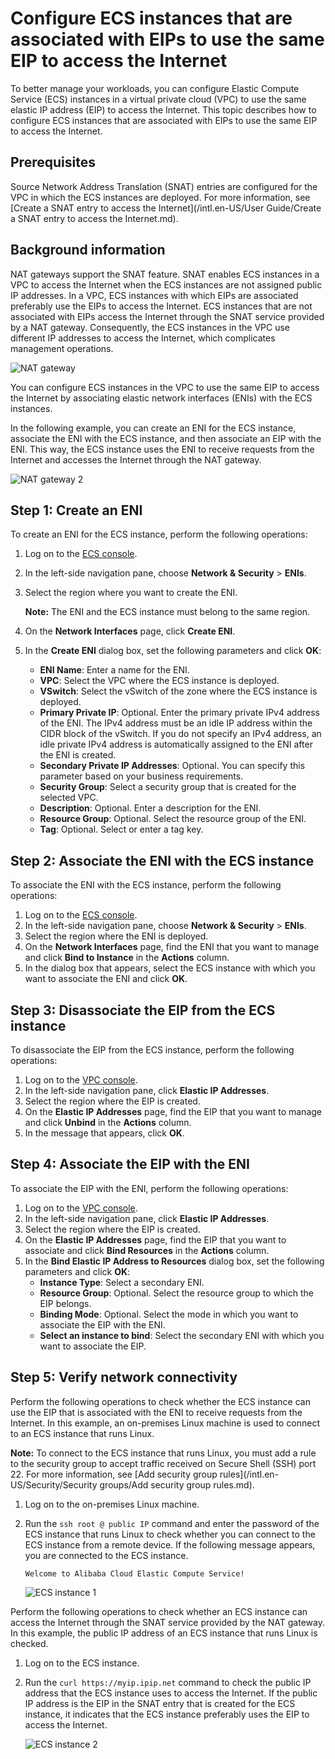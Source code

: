 # Configure ECS instances that are associated with EIPs to use the same EIP to access the Internet

To better manage your workloads, you can configure Elastic Compute Service \(ECS\) instances in a virtual private cloud \(VPC\) to use the same elastic IP address \(EIP\) to access the Internet. This topic describes how to configure ECS instances that are associated with EIPs to use the same EIP to access the Internet.

## Prerequisites

Source Network Address Translation \(SNAT\) entries are configured for the VPC in which the ECS instances are deployed. For more information, see [Create a SNAT entry to access the Internet](/intl.en-US/User Guide/Create a SNAT entry to access the Internet.md).

## Background information

NAT gateways support the SNAT feature. SNAT enables ECS instances in a VPC to access the Internet when the ECS instances are not assigned public IP addresses. In a VPC, ECS instances with which EIPs are associated preferably use the EIPs to access the Internet. ECS instances that are not associated with EIPs access the Internet through the SNAT service provided by a NAT gateway. Consequently, the ECS instances in the VPC use different IP addresses to access the Internet, which complicates management operations.

![NAT gateway](https://static-aliyun-doc.oss-accelerate.aliyuncs.com/assets/img/en-US/1604651261/p49564.png)

You can configure ECS instances in the VPC to use the same EIP to access the Internet by associating elastic network interfaces \(ENIs\) with the ECS instances.

In the following example, you can create an ENI for the ECS instance, associate the ENI with the ECS instance, and then associate an EIP with the ENI. This way, the ECS instance uses the ENI to receive requests from the Internet and accesses the Internet through the NAT gateway.

![NAT gateway 2](https://static-aliyun-doc.oss-accelerate.aliyuncs.com/assets/img/en-US/5753651261/p49551.png)

## Step 1: Create an ENI

To create an ENI for the ECS instance, perform the following operations:

1.  Log on to the [ECS console](https://ecs.console.aliyun.com/#/home).
2.  In the left-side navigation pane, choose **Network & Security** \> **ENIs**.
3.  Select the region where you want to create the ENI.

    **Note:** The ENI and the ECS instance must belong to the same region.

4.  On the **Network Interfaces** page, click **Create ENI**.
5.  In the **Create ENI** dialog box, set the following parameters and click **OK**:
    -   **ENI Name**: Enter a name for the ENI.
    -   **VPC**: Select the VPC where the ECS instance is deployed.
    -   **VSwitch**: Select the vSwitch of the zone where the ECS instance is deployed.
    -   **Primary Private IP**: Optional. Enter the primary private IPv4 address of the ENI. The IPv4 address must be an idle IP address within the CIDR block of the vSwitch. If you do not specify an IPv4 address, an idle private IPv4 address is automatically assigned to the ENI after the ENI is created.
    -   **Secondary Private IP Addresses**: Optional. You can specify this parameter based on your business requirements.
    -   **Security Group**: Select a security group that is created for the selected VPC.
    -   **Description**: Optional. Enter a description for the ENI.
    -   **Resource Group**: Optional. Select the resource group of the ENI.
    -   **Tag**: Optional. Select or enter a tag key.

## Step 2: Associate the ENI with the ECS instance

To associate the ENI with the ECS instance, perform the following operations:

1.  Log on to the [ECS console](https://ecs.console.aliyun.com/#/home).
2.  In the left-side navigation pane, choose **Network & Security** \> **ENIs**.
3.  Select the region where the ENI is deployed.
4.  On the **Network Interfaces** page, find the ENI that you want to manage and click **Bind to Instance** in the **Actions** column.
5.  In the dialog box that appears, select the ECS instance with which you want to associate the ENI and click **OK**.

## Step 3: Disassociate the EIP from the ECS instance

To disassociate the EIP from the ECS instance, perform the following operations:

1.  Log on to the [VPC console](https://vpcnext.console.aliyun.com/).
2.  In the left-side navigation pane, click **Elastic IP Addresses**.
3.  Select the region where the EIP is created.
4.  On the **Elastic IP Addresses** page, find the EIP that you want to manage and click **Unbind** in the **Actions** column.
5.  In the message that appears, click **OK**.

## Step 4: Associate the EIP with the ENI

To associate the EIP with the ENI, perform the following operations:

1.  Log on to the [VPC console](https://vpcnext.console.aliyun.com/).
2.  In the left-side navigation pane, click **Elastic IP Addresses**.
3.  Select the region where the EIP is created.
4.  On the **Elastic IP Addresses** page, find the EIP that you want to associate and click **Bind Resources** in the **Actions** column.
5.  In the **Bind Elastic IP Address to Resources** dialog box, set the following parameters and click **OK**:
    -   **Instance Type**: Select a secondary ENI.
    -   **Resource Group**: Optional. Select the resource group to which the EIP belongs.
    -   **Binding Mode**: Optional. Select the mode in which you want to associate the EIP with the ENI.
    -   **Select an instance to bind**: Select the secondary ENI with which you want to associate the EIP.

## Step 5: Verify network connectivity

Perform the following operations to check whether the ECS instance can use the EIP that is associated with the ENI to receive requests from the Internet. In this example, an on-premises Linux machine is used to connect to an ECS instance that runs Linux.

**Note:** To connect to the ECS instance that runs Linux, you must add a rule to the security group to accept traffic received on Secure Shell \(SSH\) port 22. For more information, see [Add security group rules](/intl.en-US/Security/Security groups/Add security group rules.md).

1.  Log on to the on-premises Linux machine.
2.  Run the `ssh root @ public IP` command and enter the password of the ECS instance that runs Linux to check whether you can connect to the ECS instance from a remote device. If the following message appears, you are connected to the ECS instance.

    ```
    Welcome to Alibaba Cloud Elastic Compute Service!
    ```

    ![ECS instance 1](https://static-aliyun-doc.oss-accelerate.aliyuncs.com/assets/img/en-US/4360712261/p267346.png)


Perform the following operations to check whether an ECS instance can access the Internet through the SNAT service provided by the NAT gateway. In this example, the public IP address of an ECS instance that runs Linux is checked.

1.  Log on to the ECS instance.
2.  Run the `curl https://myip.ipip.net` command to check the public IP address that the ECS instance uses to access the Internet. If the public IP address is the EIP in the SNAT entry that is created for the ECS instance, it indicates that the ECS instance preferably uses the EIP to access the Internet.

    ![ECS instance 2](https://static-aliyun-doc.oss-accelerate.aliyuncs.com/assets/img/en-US/4360712261/p267347.png)


